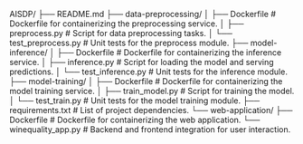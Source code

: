 AISDP/
├── README.md
├── data-preprocessing/
│   ├── Dockerfile           # Dockerfile for containerizing the preprocessing service.
│   ├── preprocess.py        # Script for data preprocessing tasks.
│   └── test_preprocess.py   # Unit tests for the preprocess module.
├── model-inference/
│   ├── Dockerfile           # Dockerfile for containerizing the inference service.
│   ├── inference.py         # Script for loading the model and serving predictions.
│   └── test_inference.py    # Unit tests for the inference module.
├── model-training/
│   ├── Dockerfile           # Dockerfile for containerizing the model training service.
│   ├── train_model.py       # Script for training the model.
│   └── test_train.py        # Unit tests for the model training module.
├── requirements.txt         # List of project dependencies.
└── web-application/
├── Dockerfile           # Dockerfile for containerizing the web application.
└── winequality_app.py   # Backend and frontend integration for user interaction.
